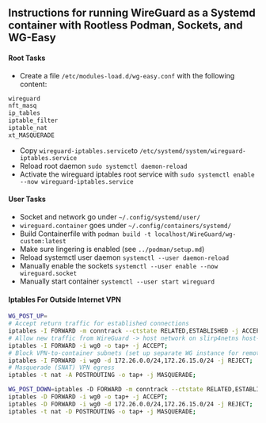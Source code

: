 ## Instructions for running WireGuard as a Systemd container with Rootless Podman, Sockets, and WG-Easy

#### Root Tasks
- Create a file `/etc/modules-load.d/wg-easy.conf` with the following content:
```bash
wireguard
nft_masq
ip_tables
iptable_filter
iptable_nat
xt_MASQUERADE
```
- Copy `wireguard-iptables.service`to `/etc/systemd/system/wireguard-iptables.service`
- Reload root daemon `sudo systemctl daemon-reload`
- Activate the wireguard iptables root service with `sudo systemctl enable --now wireguard-iptables.service`

#### User Tasks
- Socket and network go under `~/.config/systemd/user/`
- `wireguard.container` goes under `~/.config/containers/systemd/`
- Build Containerfile with `podman build -t localhost/WireGuard/wg-custom:latest`
- Make sure lingering is enabled (see `../podman/setup.md`)
- Reload systemctl user daemon `systemctl --user daemon-reload`
- Manually enable the sockets `systemctl --user enable --now wireguard.socket`
- Manually start container `systemctl --user start wireguard`

#### Iptables For Outside Internet VPN
```bash
WG_POST_UP=
# Accept return traffic for established connections
iptables -I FORWARD -m conntrack --ctstate RELATED,ESTABLISHED -j ACCEPT;
# Allow new traffic from WireGuard -> host network on slirp4netns host‑egress tap
iptables -I FORWARD -i wg0 -o tap+ -j ACCEPT;
# Block VPN‑to‑container subnets (set up separate WG instance for remote access if eventually necessary)
iptables -I FORWARD -i wg0 -d 172.26.0.0/24,172.26.15.0/24 -j REJECT;
# Masquerade (SNAT) VPN egress
iptables -t nat -A POSTROUTING -o tap+ -j MASQUERADE;

WG_POST_DOWN=iptables -D FORWARD -m conntrack --ctstate RELATED,ESTABLISHED -j ACCEPT;
iptables -D FORWARD -i wg0 -o tap+ -j ACCEPT;
iptables -D FORWARD -i wg0 -d 172.26.0.0/24,172.26.15.0/24 -j REJECT;
iptables -t nat -D POSTROUTING -o tap+ -j MASQUERADE;
```